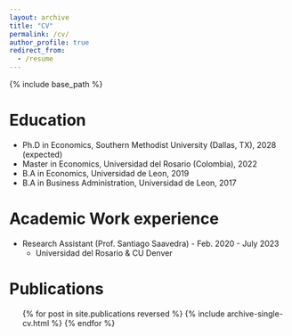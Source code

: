```yaml
---
layout: archive
title: "CV"
permalink: /cv/
author_profile: true
redirect_from:
  - /resume
---
```


{% include base_path %}

Education
======
* Ph.D in Economics, Southern Methodist University (Dallas, TX), 2028 (expected)
* Master in Economics, Universidad del Rosario (Colombia), 2022
* B.A in Economics, Universidad de Leon, 2019
* B.A in Business Administration, Universidad de Leon, 2017

Academic Work experience
======
* Research Assistant (Prof. Santiago Saavedra) - Feb. 2020 - July 2023
  * Universidad del Rosario & CU Denver


Publications
======
  <ul>{% for post in site.publications reversed %}
    {% include archive-single-cv.html %}
  {% endfor %}</ul>
